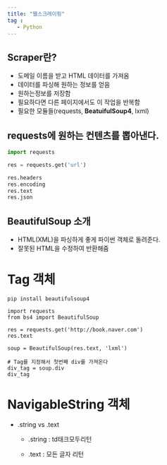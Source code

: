 ```yaml
---
title: "웹스크레이핑"
tag : 
   - Python 
---
```


## Scraper란?
 * 도메일 이름을 받고 HTML 데이터를 가져옴
 * 데이터를 파싱해 원하는 정보를 얻음
 * 원하는정보를 저장함
 * 필요하다면 다른 페이지에서도 이 작업을 반복함
 * 필요한 모듈들(requests, **BeatuifulSoup4**, lxml)


## requests에 원하는 컨텐츠를 뽑아낸다.
```python
import requests

res = requests.get('url')

res.headers
res.encoding
res.text
res.json
```

## BeautifulSoup 소개
 * HTML(XML)을 파싱하게 좋게 파이썬 객체로 돌려준다.
 * 잘못된 HTML을 수정하여 반환해줌

# Tag 객체
```pyton
pip install beautifulsoup4

import requests
from bs4 import BeautifulSoup

res = requests.get('http://book.naver.com')
res.text

soup = BeautifulSoup(res.text, 'lxml')

# Tag를 지정해서 첫번째 div를 가져온다
div_tag = soup.div
div_tag
```

# NavigableString 객체
 * .string vs .text
   * .string : td태크모두리턴

   * .text : 모든 글자 리턴
